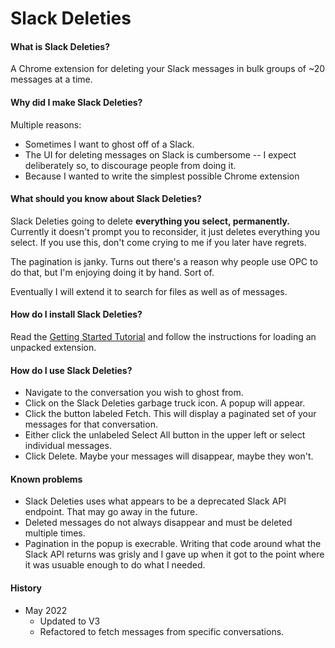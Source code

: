 # Slack Deleties
#### What is Slack Deleties? 
A Chrome extension for deleting your Slack messages in bulk groups of ~20 messages at a time.

#### Why did I make Slack Deleties?
Multiple reasons: 

 - Sometimes I want to ghost off of a Slack. 
 - The UI for deleting messages on Slack is cumbersome -- I expect deliberately so, to discourage people from doing it.
 - Because I wanted to write the simplest possible Chrome extension
 
#### What should you know about Slack Deleties?

Slack Deleties going to delete __everything you select, permanently.__ Currently it doesn't prompt you to reconsider, it just deletes everything you select. If you use this, don't come crying to me if you later have regrets.

The pagination is janky. Turns out there's a reason why people use OPC to do that, but I'm enjoying doing it by hand. Sort of. 

Eventually I will extend it to search for files as well as of messages. 

#### How do I install Slack Deleties?

Read the [Getting Started Tutorial](https://developer.chrome.com/extensions/getstarted) and follow the instructions for loading an unpacked extension.

#### How do I use Slack Deleties?

* Navigate to the conversation you wish to ghost from. 
* Click on the Slack Deleties garbage truck icon. A popup will appear. 
* Click the button labeled Fetch. This will display a paginated set of your messages for that conversation.
* Either click the unlabeled Select All button in the upper left or select individual messages. 
* Click Delete. Maybe your messages will disappear, maybe they won't.

#### Known problems

* Slack Deleties uses what appears to be a deprecated Slack API endpoint. That may go away in the future.
* Deleted messages do not always disappear and must be deleted multiple times.
* Pagination in the popup is execrable. Writing that code around what the Slack API returns was grisly and I gave up when it got to the point where it was usuable enough to do what I needed.

#### History

* May 2022 
    * Updated to V3
    * Refactored to fetch messages from specific conversations.